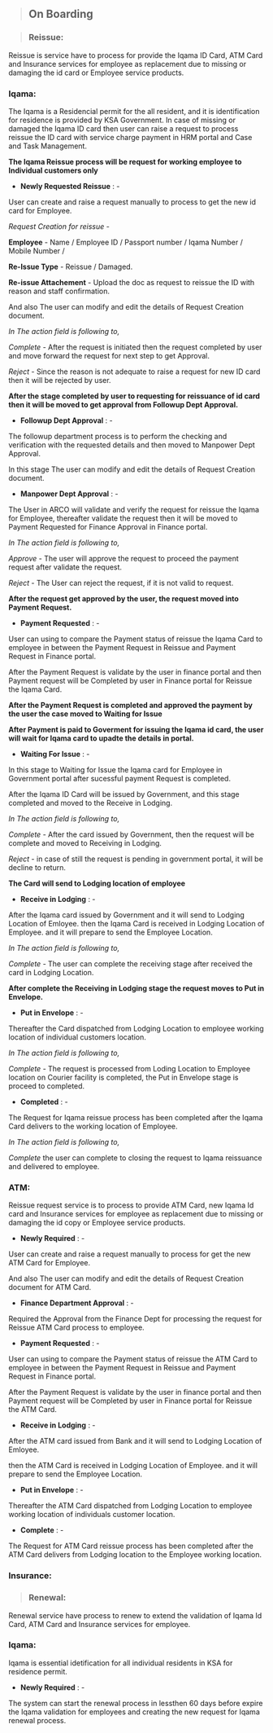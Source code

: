 > ## **On Boarding**

> ### **Reissue:**


Reissue is service have to process for provide the Iqama ID Card, ATM Card and Insurance services for employee as replacement due to missing or damaging the id card or Employee service products.


### **Iqama:**

The Iqama is a Residencial permit for the all resident, and it is identification for residence is provided by KSA Government.
In case of missing or damaged the Iqama ID card then user can raise a request to process reissue the ID card with service charge payment in HRM portal and Case and Task Management.

**The Iqama Reissue process will be request for working employee to Individual customers only**
 
- **Newly Requested Reissue** : -

User can create and raise a request manually to process to get the new id card for Employee.

*Request Creation for reissue -*

**Employee** - Name / Employee ID / Passport number / Iqama Number / Mobile Number / 

**Re-Issue Type** - Reissue / Damaged.

**Re-issue Attachement** - Upload the doc as request to reissue the ID with reason and staff confirmation.

And also The user can modify and edit the details of Request Creation document.

*In The action field is following to,*

*Complete* - After the request is initiated then the request completed by user and move forward the request for next step to get Approval.

*Reject* - Since the reason is not adequate to raise a request for new ID card then it will be rejected by user.

**After the stage completed by user to requesting for reissuance of id card then it will be moved to get approval from Followup Dept Approval.**

- **Followup Dept Approval** : -

The followup department process is to perform the checking and verification with the requested details and then moved to Manpower Dept Approval.

In this stage The user can modify and edit the details of Request Creation document.


- **Manpower Dept Approval** : -

The User in ARCO will validate and verify the request for reissue the Iqama for Employee, thereafter validate the request then it will be moved to Payment Requested for Finance Approval in Finance portal.

*In The action field is following to,*

*Approve* - The user will approve the request to proceed the payment request after validate the request.

*Reject* - The User can reject the request, if it is not valid to request.

**After the request get approved by the user, the request moved into Payment Request.**

- **Payment Requested** : -

User can using to compare the Payment status of reissue the Iqama Card to employee in between the Payment Request in Reissue and Payment Request in Finance portal.

After the Payment Request is validate by the user in finance portal and then Payment request will be Completed by user in Finance portal for Reissue the Iqama Card.

**After the Payment Request is completed and approved the payment by the user the case moved to Waiting for Issue**

**After Payment is paid to Goverment for issuing the Iqama id card, the user will wait for Iqama card to upadte the details in portal.**

- **Waiting For Issue** : -

In this stage to Waiting for Issue the Iqama card for Employee in Government portal after sucessful payment Request is completed.

After the Iqama ID Card will be issued by Government, and this stage completed and moved to the Receive in Lodging.


*In The action field is following to,*

*Complete* - After the card issued by Government, then the request will be complete and moved to Receiving in Lodging.

*Reject* - in case of still the request is pending in government portal, it will be decline to return.

**The Card will send to Lodging location of employee**

- **Receive in Lodging** : -

After the Iqama card issued by Government and it will send to Lodging Location of Emloyee. then
the Iqama Card is received in Lodging Location of Employee. and it will prepare to send the Employee Location.

*In The action field is following to,*

*Complete* - The user can complete the receiving stage after received the card in Lodging Location.

**After complete the Receiving in Lodging stage the request moves to Put in Envelope.**

- **Put in Envelope** : -

Thereafter the Card dispatched from Lodging Location to employee working location of individual customers location.

*In The action field is following to,*

*Complete* - The request is processed from Loding Location to Employee location on Courier facility is completed, the Put in Envelope stage is proceed to completed.

- **Completed** : -

The Request for Iqama reissue process has been completed after the Iqama Card delivers to the working location of Employee.

*In The action field is following to,*

*Complete* the user can complete to closing the request to Iqama reissuance and delivered to employee.

### **ATM:**

Reissue request service is to process to provide ATM Card, new Iqama Id card and Insurance services for employee as replacement due to missing or damaging the id copy or Employee service products.

- **Newly Required** : -

User can create and raise a request manually to process for get the new ATM Card for Employee.

And also The user can modify and edit the details of Request Creation document for ATM Card.

- **Finance Department Approval** : -

Required the Approval from the Finance Dept for processing the request for Reissue ATM Card process to employee.

- **Payment Requested** : -

User can using to compare the Payment status of reissue the ATM Card to employee in between the Payment Request in Reissue and Payment Request in Finance portal.

After the Payment Request is validate by the user in finance portal and then Payment request will be Completed by user in Finance portal for Reissue the ATM Card.


- **Receive in Lodging** : -

After the ATM card issued from Bank and it will send to Lodging Location of Emloyee.

then the ATM Card is received in Lodging Location of Employee. and it will prepare to send the Employee Location.


- **Put in Envelope** : -

Thereafter the ATM Card dispatched from Lodging Location to employee working location of individuals customer location.

- **Complete** : -

The Request for ATM Card reissue process has been completed after the ATM Card delivers from Lodging location to the Employee working location.

### **Insurance:**


> ### **Renewal:**


Renewal service have process to renew to extend the validation of Iqama Id Card, ATM Card and Insurance services for employee.


### **Iqama:**

Iqama is essential idetification for all individual residents in KSA for residence permit.

- **Newly Required** : -

The system can start the renewal process in lessthen 60 days before expire the Iqama validation for employees and creating the new request for Iqama renewal process.


